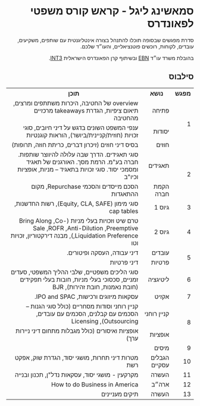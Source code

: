 <div dir="rtl">
<h1>סמאשינג ליגל - קראש קורס משפטי לפאונדרס</h1>
<p>
סדרת מפגשים שבסופה תוכלו להתנהל בצורה אינטליגנטית עם שותפים, משקיעים, עובדים, לקוחות, רוכשים פוטנציאליים, והעו״ד שלכם.
</p>
  
<p>
בהובלת משרד עו״ד
<a href="https://www.ebnlaw.co.il/">EBN</a>
ובשיתוף קרן הפאונדרס הישראלית
<a href="https://int3.com/">INT3</a>.
</p>

<h2>סילבוס</h2>
  
<table>
  <tr>
    <th>מפגש</th>
    <th>נושא</th>
    <th>תוכן</th>
  </tr>
  <tr></tr>
  <tr>
    <td rowspan="3">1</td>
    <td>פתיחה</td>
    <td>overview של החטיבה, היכרות משתתפים ומרצים, תיאום ציפיות, הגדרת takeaways מרכזיים מהחטיבה</td>
  </tr>
  <tr>
    <td>יסודות</td>
    <td>ענפי המשפט השונים בדגש על דיני חיובים, סוגי זכויות (חוזית/קניינית/ביושר), הוראות קוגנטיות</td>
  </tr>
  <tr>
    <td>חוזים</td>
    <td>בסיס דיני חוזים (זיכרון דברים, כריתת חוזה, תרופות)</td>
  </tr>
  <tr>
    <td rowspan="2">2</td>
    <td>תאגידים</td>
    <td>סוגי תאגידים. הדרך שבה עלולה להיווצר שותפות. חברה בע"מ. הרמת מסך. האורגנים של תאגיד ומסמכי יסוד. סוגי זכויות בתאגיד – מניות, אופציות וכיו"ב</td>
  </tr>
  <tr>
    <td>הקמת חברה</td>
    <td>הסכם מייסדים והסכמי Repurchase, מקום ההתאגדות</td>
  </tr>
  <tr>
    <td>3</td>
    <td>גיוס 1</td>
    <td>סוגי מימון (Equity, CLA, SAFE), רשות החדשנות, cap tables</td>
  </tr>
  <tr>
    <td>4</td>
    <td>גיוס 2</td>
    <td>טרם שיט וזכויות בעלי מניות (Bring Along ,Co-Sale ,ROFR ,Anti-Dilution ,Preemptive ,Liquidation Preference), מבנה דירקטוריון, זכויות וטו</td>
  </tr>
  <tr>
    <td rowspan="2">5</td>
    <td>עובדים</td>
    <td>דיני עבודה, העסקה ופיטורים.</td>
  </tr>
  <tr>
    <td>פרטיות</td>
    <td>דיני פרטיות</td>
  </tr>
  <tr>
    <td>6</td>
    <td>ליטיגציה</td>
    <td>סוגי הליכים משפטיים, שלבי ההליך המשפטי, סעדים זמניים, סכסוכי בעלי מניות, חובות בעלי תפקידים (חובת נאמנות, חובת זהירות), BJR</td>
  </tr>
  <tr>
    <td>7</td>
    <td>אקזיט</td>
    <td>עסקאות מיזוגים ורכישות, IPO and SPAC.</td>
  </tr>
  <tr>
    <td rowspan="2">8</td>
    <td>קניין רוחני</td>
    <td>קניין רוחני וסודות מסחריים (כולל סוגי הגנות – הסכמים עם קבלנים, הסכמים עם עובדים, Outsourcing), Licensing</td>
  </tr>
  <tr>
    <td>אופציות</td>
    <td>אופציות ואיסורים (כולל מגבלות מתחום דיני ניירות ערך)</td>
  </tr>
  <tr>
    <td>9</td>
    <td>מיסים</td>
    <td></td>
  </tr>
  <tr>
    <td>10</td>
    <td>הגבלים עסקיים</td>
    <td>מטרות דיני תחרות, מושגי יסוד, הגדרת שוק, אפקט רשת</td>
  </tr>
  <tr>
    <td>11</td>
    <td>העשרה</td>
    <td>מקרקעין - מושגי יסוד, עסקאות נדל"ן, תכנון ובנייה</td>
  </tr>
  <tr>
    <td>12</td>
    <td>ארה״ב</td>
    <td>How to do Business in America</td>
  </tr>
  <tr>
    <td>13</td>
    <td>העשרה</td>
    <td>תיקים מעניינים</td>
  </tr>
</table>

<div>
